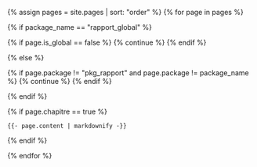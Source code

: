 {% assign pages = site.pages | sort: "order" %}
{% for page in pages %}

{% if package_name == "rapport_global" %}

{% if page.is_global == false %}
{% continue %} 
{%  endif %} 

{%  else %} 

{% if page.package != "pkg_rapport" and page.package !=  package_name  %}
{% continue %} 
{%  endif %} 

{% endif %}


{% if page.chapitre == true %}
<!-- {{- page.path  | markdownify -}} -->
    {{- page.content | markdownify -}}
{%  endif %} 

 
{% endfor %}
